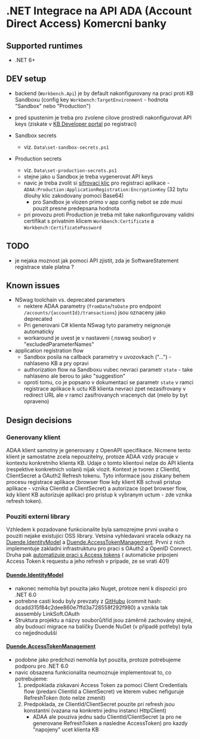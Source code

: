 # .NET Integrace na API ADA (Account Direct Access) Komercni banky

## Supported runtimes

- .NET 6+

## DEV setup

- backend (`Workbench.Api`) je by default nakonfigurovany na praci proti KB Sandboxu (config key
  `Workbench:TargetEnvironment` - hodnota "Sandbox" nebo "Production")
- pred spustenim je treba pro zvolene cilove prostredi nakonfigurovat API keys (ziskate
  v [KB Developer portal](https://developers.kb.cz/) po registraci)

- Sandbox secrets
    - viz. `Data\set-sandbox-secrets.ps1`
- Production secrets
    - viz. `Data\set-production-secrets.ps1`
    - stejne jako u Sandbox je treba vygenerovat API keys
    - navic je treba zvolit
      si [sifrovaci klic](https://github.com/komercka/adaa-client/wiki/03-Application-Registration-OAuth2#application-registration---oauth2)
      pro registraci aplikace - `ADAA:Production:ApplicationRegistration:EncryptionKey` (32 bytu dlouhy klic zakodovany
      pomoci Base64)
        - pro Sandbox je vlozen primo v app config nebot se zde musi pouzit presne predepsana hodnota
    - pri provozu proti Production je treba mit take nakonfigurovany validni certifikat s privatnim klicem
      `Workbench:Certificate` a `Workbench:CertificatePassword`

## TODO

- je nejaka moznost jak pomoci API zjistit, zda je SoftwareStatement registrace stale platna ?

## Known issues

- NSwag toolchain vs. deprecated parameters
    - nektere ADAA parametry (`fromDate`/`toDate` pro endpoint `/accounts/{accountId}/transactions`) jsou oznaceny jako
      deprecated
    - Pri generovani C# klienta NSwag tyto parametry neignoruje automaticky
    - workaround je uvest je v nastaveni (.nswag soubor) v "excludedParameterNames"
- application registration flow
    - Sandbox posila na callback parametry v uvozovkach ("...") - nahlaseno KB a pry opravi
    - authorization flow na Sandboxu vubec nevraci parametr `state` - take nahlaseno ale berou to jako "suggestion"
    - oproti tomu, co je popsano v dokumentaci se parametr `state` v ramci registrace aplikace k uctu KB klienta nevraci
      zpet nezasifrovany v redirect URL ale v ramci zasifrovanych vracenych dat (melo by byt opraveno)

## Design decisions

### Generovany klient

ADAA klient samotny je generovany z OpenAPI specifikace.
Nicmene tento klient je samostatne zcela nepouzitelny, protoze ADAA vzdy pracuje v kontextu konkretniho klienta KB.
Udaje o tomto klientovi nelze do API klienta (respektive konkretnich volani) nijak vlozit.
Kontext je tvoren z ClientId, ClientSecret a OAuth2 Refresh tokenu.
Tyto informace jsou ziskany behem procesu registrace aplikace (browser flow kdy klient KB schvali pristup aplikace -
vznika ClientId a ClientSecret) a autorizace (opet browser flow, kdy klient KB autorizuje aplikaci pro pristup k
vybranym uctum - zde vznika refresh token).

### Pouziti externi library

Vzhledem k pozadovane funkcionalite byla samozrejme prvni uvaha o pouziti nejake existujici OSS library.
Vetsina vyhledavani vracela odkazy na [Duende.IdentityModel](https://www.nuget.org/packages/Duende.IdentityModel/)
a [Duende.AccessTokenManagement](https://www.nuget.org/packages/Duende.AccessTokenManagement).
Prvni z nich implementuje zakladni infrastrukturu pro praci s OAuth2 a OpenID Connect.
Druha pak [automatizuje praci s Access tokens](https://docs.duendesoftware.com/accesstokenmanagement/workers/) (
automaticke pripojeni Access Token k requestu a jeho refresh v pripade, ze se vrati 401)

#### [Duende.IdentityModel](https://www.nuget.org/packages/Duende.IdentityModel/)

- nakonec nemohla byt pouzita jako Nuget, protoze neni k dispozici pro .NET 6.0
- potrebne casti kodu byly prevzaty z [GitHubu](https://github.com/DuendeSoftware/foss) (commit hash:
  dcadd315f84c2dee860e7ffd3a728558f292f980) a vznikla tak asssembly LinkSoft.OAuth
- Struktura projektu a názvy souborů/tříd jsou záměrně zachovány stejné, aby budoucí migrace na balíčky Duende NuGet (v
  případě potřeby) byla co nejjednodušší

#### [Duende.AccessTokenManagement](https://www.nuget.org/packages/Duende.AccessTokenManagement)

- podobne jako predchozi nemohla byt pouzita, protoze potrebujeme podporu pro .NET 6.0
- navic obsazena funkcionalita neumoznuje implementovat to, co potrebujeme:
    1. predpoklada ziskavani Access Token za pomoci Client Credentials flow (predani ClientId a ClientSecret) ve kterem
       vubec nefiguruje RefreshToken (toto nelze zmenit)
    2. Predpoklada, ze ClientId/ClientSecret pouzite pri refresh jsou konstantni (vazana na konkretni jednu instanci
       HttpClient)
        - ADAA ale pouziva jednu sadu ClientId/ClientSecret (a pro ne generovane RefreshToken a nasledne AccessToken)
          pro kazdy "napojeny" ucet klienta KB